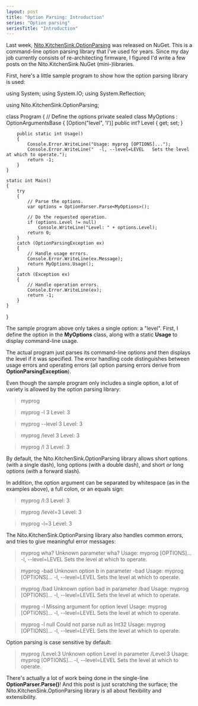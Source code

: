 ```yaml
---
layout: post
title: "Option Parsing: Introduction"
series: "Option parsing"
seriesTitle: "Introduction"
---
```

Last week, [Nito.KitchenSink.OptionParsing](http://nuget.org/List/Packages/Nito.KitchenSink.OptionParsing) was released on NuGet. This is a command-line option parsing library that I've used for years. Since my day job currently consists of re-architecting firmware, I figured I'd write a few posts on the Nito.KitchenSink NuGet (mini-)libraries.

First, here's a little sample program to show how the option parsing library is used:

using System;
using System.IO;
using System.Reflection;

using Nito.KitchenSink.OptionParsing;

class Program
{
    // Define the options
    private sealed class MyOptions : OptionArgumentsBase
    {
        [Option("level", 'l')]
        public int? Level { get; set; }

        public static int Usage()
        {
            Console.Error.WriteLine("Usage: myprog [OPTIONS]...");
            Console.Error.WriteLine("  -l, --level=LEVEL   Sets the level at which to operate.");
            return -1;
        }
    }

    static int Main()
    {
        try
        {
            // Parse the options.
            var options = OptionParser.Parse<MyOptions>();

            // Do the requested operation.
            if (options.Level != null)
                Console.WriteLine("Level: " + options.Level);
            return 0;
        }
        catch (OptionParsingException ex)
        {
            // Handle usage errors.
            Console.Error.WriteLine(ex.Message);
            return MyOptions.Usage();
        }
        catch (Exception ex)
        {
            // Handle operation errors.
            Console.Error.WriteLine(ex);
            return -1;
        }
    }
}

The sample program above only takes a single option: a "level". First, I define the option in the **MyOptions** class, along with a static **Usage** to display command-line usage.

The actual program just parses its command-line options and then displays the level if it was specified. The error handling code distinguishes between usage errors and operating errors (all option parsing errors derive from **OptionParsingException**).

Even though the sample program only includes a single option, a lot of variety is allowed by the option parsing library:

> myprog

> myprog -l 3
Level: 3

> myprog --level 3
Level: 3

> myprog /level 3
Level: 3

> myprog /l 3
Level: 3

By default, the Nito.KitchenSink.OptionParsing library allows short options (with a single dash), long options (with a double dash), and short _or_ long options (with a forward slash).

In addition, the option argument can be separated by whitespace (as in the examples above), a full colon, or an equals sign:

> myprog /l:3
Level: 3

> myprog /level=3
Level: 3

> myprog -l=3
Level: 3

The Nito.KitchenSink.OptionParsing library also handles common errors, and tries to give meaningful error messages:

> myprog wha?
Unknown parameter  wha?
Usage: myprog [OPTIONS]...
  -l, --level=LEVEL   Sets the level at which to operate.

> myprog -bad
Unknown option  b  in parameter  -bad
Usage: myprog [OPTIONS]...
  -l, --level=LEVEL   Sets the level at which to operate.

> myprog /bad
Unknown option  bad  in parameter  /bad
Usage: myprog [OPTIONS]...
  -l, --level=LEVEL   Sets the level at which to operate.

> myprog -l
Missing argument for option  level
Usage: myprog [OPTIONS]...
  -l, --level=LEVEL   Sets the level at which to operate.

> myprog -l null
Could not parse  null  as Int32
Usage: myprog [OPTIONS]...
  -l, --level=LEVEL   Sets the level at which to operate.

Option parsing is case sensitive by default:

> myprog /Level:3
Unknown option  Level  in parameter  /Level:3
Usage: myprog [OPTIONS]...
  -l, --level=LEVEL   Sets the level at which to operate.

There's actually a lot of work being done in the single-line **OptionParser.Parse<MyOptions>()**! And this post is just scratching the surface; the Nito.KitchenSink.OptionParsing library is all about flexibility and extensibility.

